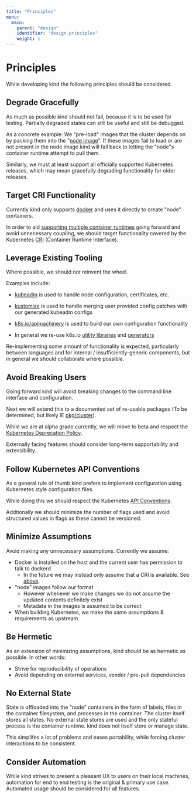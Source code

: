 ```yaml
---
title: "Principles"
menu:
  main:
    parent: "design"
    identifier: "design-principles"
    weight: 1
---
```

# Principles

While developing kind the following principles should be considered.

## Degrade Gracefully

As much as possible kind should not fail, because it is to be used for testing.
Partially degraded states can still be useful and still be debugged.

As a concrete example: We "pre-load" images that the cluster depends on by
packing them into the "[node image][node image]". If these images fail to
load or are not present in the node image kind will fall back to letting the
"node"s container runtime attempt to pull them.

Similarly, we must at least support all officially supported Kubernetes releases,
which may mean gracefully degrading functionality for older releases.

## Target CRI Functionality

Currently kind only supports [docker] and uses it directly to create "node" containers.

In order to aid [supporting multiple container runtimes] going forward and
avoid unnecessary coupling, we should target functionality covered by the 
Kubernetes [CRI][CRI] (Container Runtime Interface).

## Leverage Existing Tooling

Where possible, we should _not_ reinvent the wheel.

Examples include:

- [kubeadm] is used to handle node configuration, certificates, etc.
- [kustomize] is used to handle merging user provided config patches with our
generated kubeadm configs
- [k8s.io/apimachinery] is used to build our own configuration functionality

- In general we re-use k8s.io [utility libraries][k8s.io/utils] and [generators][k8s.io/code-generator]


Re-implementing some amount of functionality is expected, particularly
between languages and for internal / insufficiently-generic components, but in general
we should collaborate where possible.

## Avoid Breaking Users

Going forward kind will avoid breaking changes to the command line interface
and configuration.

Next we will extend this to a documented set of re-usable
packages (To be determined, but likely IE [pkg/cluster]).

While we are at alpha grade currently, we will move to beta and respect
the [Kubernetes Deprecation Policy].

Externally facing features should consider long-term supportability and
extensibility.

## Follow Kubernetes API Conventions

As a general rule of thumb kind prefers to implement configuration using
Kubernetes style configuration files.

While doing this we should respect the Kubernetes [API Conventions].

Addtionally we should minimize the number of flags used and avoid structured
values in flags as these cannot be versioned. 

## Minimize Assumptions

Avoid making any unnecessary assumptions. Currently we assume:

- Docker is installed on the host and the current user has permission to talk to dockerd
  - In the future we may instead only assume that a CRI is available. See [above](#target-cri-functionality).
- "node" images follow our format
  - However whenever we make changes we do not assume the updated contents definitely exist
  - Metadata in the images is assumed to be correct
- When building Kubernetes, we make the same assumptions & requirements as upstream

## Be Hermetic

As an extension of minimizing assumptions, kind should be as hermetic as possible.
In other words:

- Strive for reproducibility of operations
- Avoid depending on external services, vendor / pre-pull dependencies

## No External State

State is offloaded into the "node" containers in the form of labels, files in
the container filesystem, and processes in the container. The cluster itself
stores all states. No external state stores are used and the only stateful
process is the container runtime. kind does not itself store or manage state.

This simplifes a lot of problems and eases portability, while forcing cluster
interactions to be consistent.

## Consider Automation

While kind strives to present a pleasant UX to users on their local machines,
automation for end to end testing is the original & primary use case.
Automated usage should be considered for all features.


[docker]: https://www.docker.com/
[node image]: /docs/design/node-image
[supporting multiple container runtimes]: https://github.com/kubernetes-sigs/kind/issues/154
[CRI]: https://github.com/kubernetes/community/blob/master/contributors/devel/sig-node/container-runtime-interface.md
[kubeadm]: https://kubernetes.io/docs/reference/setup-tools/kubeadm/kubeadm/
[kustomize]: https://github.com/kubernetes-sigs/kustomize
[k8s.io/apimachinery]: https://github.com/kubernetes/apimachinery
[Kubernetes Deprecation Policy]: https://kubernetes.io/docs/reference/using-api/deprecation-policy/
[API Conventions]: https://github.com/kubernetes/community/blob/master/contributors/devel/sig-architecture/api-conventions.md
[pkg/cluster]: https://github.com/kubernetes-sigs/kind/tree/master/pkg/cluster
[k8s.io/utils]: https://github.com/kubernetes/utils
[k8s.io/code-generator]: https://github.com/kubernetes/code-generator